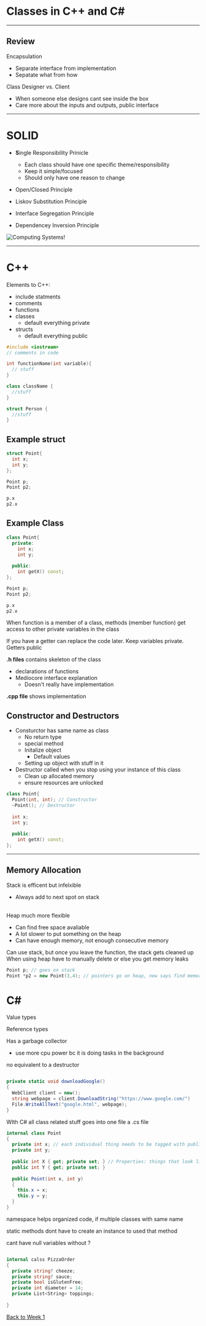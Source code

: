 # Classes in C++ and C#
---

## Review 

Encapsulation
- Separate interface from implementation
- Sepatate what from how

Class Designer vs. Client
- When someone else designs cant see inside the box
- Care more about the inputs and outputs, public interface

---

# SOLID
- **S**ingle Responsibility Prinicle
  - Each class should have one specific theme/responsibility
  - Keep it simple/focused
  - Should only have one reason to change

- Open/Closed Principle
- Liskov Substitution Principle
- Interface Segregation Principle
- Dependencey Inversion Principle

![Computing Systems!](https://devopedia.org/images/article/177/8101.1558682601.png)

---

# C++

Elements to C++:
- include statments
- comments
- functions
- classes
  - default everything private 
- structs
  - default everything public

```c++
#include <iostream>
// comments in code

int functionName(int variable){
  // stuff
}

class className {
  //stuff
}

struct Person {
  //stuff
}

```

Example struct
----

```c++
struct Point{
  int x;
  int y;
};

Point p;
Point p2;

p.x
p2.x

```

Example Class
----

```c++
class Point{
  private:
    int x;
    int y;
   
  public:
    int getX() const;
};

Point p;
Point p2;

p.x
p2.x

```

When function is a member of a class, methods (member function) get access to other private variables in the class

If you have a getter can replace the code later.
Keep variables private.
Getters public 

**.h files** contains skeleton of the class
- declarations of functions
- Mediocore interface explanation
  - Doesn't really have implementation

**.cpp file** shows implementation 

## Constructor and Destructors
- Consturctor has same name as class
  - No return type
  - special method
  - Initalize object
    - Default values
  - Setting up object with stuff in it 
- Destructor called when you stop using your instance of this class
  - Clean up allocated memory
  - ensure resources are unlocked

```c++
class Point{
  Point(int, int); // Constructor
  ~Point(); // Destructor
  
  int x;
  int y;
  
  public:
    int getX() const;
};
```
---

## Memory Allocation
Stack is efficent but infelxible
- Always add to next spot on stack

<br> Heap much more flexible
- Can find free space avaliable 
- A lot slower to put something on the heap
- Can have enough memory, not enough consecutive memory

Can use stack, but once you leave the function, the stack gets cleaned up
When using heap have to manually delete or else you get memory leaks

```c++
Point p; // goes on stack
Point *p2 = new Point(3,4); // pointers go on heap, new says find memory on heap

```

# C#

Value types

Reference types

Has a garbage collector
- use more cpu power bc it is doing tasks in the background

no equivalent to a destructor

```c#

private static void downloadGoogle()
{
  WebClient client = new();
  string webpage = client.DownloadString("https://www.google.com/")
  File.WriteAllText("google.html", webpage);
}

```

WIth C# all class related stuff goes into one file a .cs file

```c#
internal class Point
{
  private int x; // each individual thing needs to be tagged with public/private
  private int y;
  
  public int X { get; private set; } // Properties: things that look like fields but have built in getters and setters
  public int Y { get; private set; }
  
  public Point(int x, int y)
  {
    this.x = x;
    this.y = y;
  }
}

```

namespace helps organized code, if multiple classes with same name

static methods dont have to create an instance to used that method

cant have null variables without ? 

```c#

internal calss PizzaOrder
{
  private string? cheeze;
  private string? sauce;
  private bool isGlutenFree;
  private int diameter = 14;
  private List<String> toppings;
  
}


```





[Back to Week 1](../w1.md)
